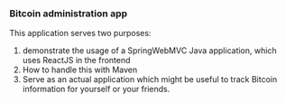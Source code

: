 ### Bitcoin administration app

This application serves two purposes: 

1. demonstrate the usage of a SpringWebMVC Java application, which uses ReactJS in the frontend
2. How to handle this with Maven
3. Serve as an actual application which might be useful to track Bitcoin information for yourself or your friends.
